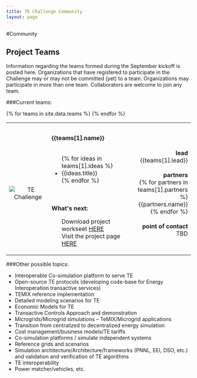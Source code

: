 ```yaml
---
title: TE Challenge Community
layout: page
---
```

#Community

## Project Teams
Information regarding the teams formed during the September kickoff is posted here. Organizations that have registered to participate in the Challenge
may or may not be committed (yet) to a team. Organizations may participate in more than one team. Collaborators are welcome to join any team.  
 
###Current teams:

<table id="teams" style="width:100%">
	{% for teams in site.data.teams %}
	<tr><td colspan="3"><br/></td></tr>
	<tr>
		<td class="team" style="width:25%;text-align:center;">
			<img class="logo" src="{{ site.baseurl }}/{{ teams[1].imageUrl }}" alt="TE Challenge">
		</td>
		<td class="desc,team" style="width:50%;padding:5px;vertical-align:top;">
			<b>{{teams[1].name}}</b>
			<br/><br/>
			<ul>
			{% for ideas in teams[1].ideas %}
				<li>{{ideas.title}}</li>
			{% endfor %}
			</ul>
			<br/><br/>
			<b>What's next:</b>
			<ul style="list-style-type: none;">
				<li>Download project workseet <a href="{{teams[1].worksheetUrl}}">HERE</a></li>
				<li>Visit the project page <a href="{{teams[1].url}}">HERE</a></li>
			</ul>
		</td> 
		<td class="team" style="width:25%;text-align:right;">
			<b>lead</b>
			<br/>
			{{teams[1].lead}}
			<br/><br/>
			<b>partners</b>
			<br/>
			{% for partners in teams[1].partners %}
				{{partners.name}}<br/>
			{% endfor %}
			<br/><br/>
			<b>point of contact</b>
			<br/>
			TBD
		</td>
	</tr>
	{% endfor %}
</table>

###Other possible topics:

 * Interoperable Co-simulation platform to serve TE
 * Open-source TE protocols (developing code-base for Energy Interoperation transactive services)
 * TEMIX reference implementation 
 * Detailed modeling scenarios for TE
 * Economic Models for TE
 * Transactive Controls Approach and demonstration
 * Microgrids/Microgrid simulations – TeMIX/Microgrid applications
 * Transition from centralized to decentralized energy simulation
 * Cost management/business models/TE tariffs
 * Co-simulation platforms / simulate independent systems
 * Reference grids and scenarios
 * Simulation architecture/Architecture/frameworks (PNNL, EEI, DSO, etc.) and validation and verification of TE algorithms
 * TE interoperability
 * Power matcher/vehicles, etc.


